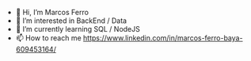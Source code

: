 - 👋 Hi, I’m Marcos Ferro
- 👀 I’m interested in BackEnd / Data
- 🌱 I’m currently learning SQL / NodeJS
- 📫 How to reach me https://www.linkedin.com/in/marcos-ferro-baya-609453164/
